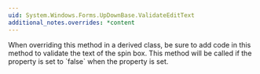 ```yaml
---
uid: System.Windows.Forms.UpDownBase.ValidateEditText
additional_notes.overrides: *content
---
```


<p>When overriding this method in a derived class, be sure to add code in this method to validate the text of the spin box. This method will be called if the <xref href="System.Windows.Forms.UpDownBase.UserEdit"></xref> property is set to `false` when the <xref href="System.Windows.Forms.UpDownBase.Text"></xref> property is set.</p>


